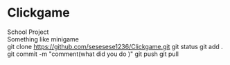 # Clickgame
School Project<br>
Something like minigame<br>
git clone https://github.com/sesesese1236/Clickgame.git
git status
git add .
git commit -m "comment(what did you do )"
git push
git pull


